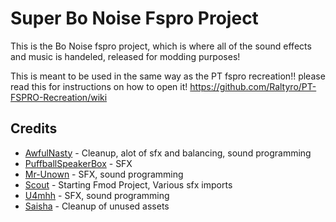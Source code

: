 # Super Bo Noise Fspro Project
This is the Bo Noise fspro project, which is where all of the sound effects and music is handeled, released for modding purposes!

 This is meant to be used in the same way as the PT fspro recreation!! 
 please read this for instructions on how to open it! https://github.com/Raltyro/PT-FSPRO-Recreation/wiki 
## Credits
* [AwfulNasty](https://github.com/AwfulNasty) - Cleanup, alot of sfx and balancing, sound programming
* [PuffballSpeakerBox](https://github.com/PuffballSpeakerBox) - SFX
* [Mr-Unown](https://github.com/Mr-Unown) - SFX, sound programming
* [Scout](https://github.com/scoutthesnow) - Starting Fmod Project, Various sfx imports
* [U4mhh](https://github.com/U4mhh) - SFX, sound programming
* [Saisha](https://github.com/SaiashaDoesTheSeck) - Cleanup of unused assets
